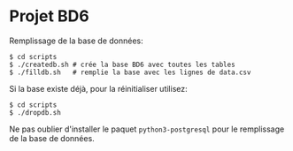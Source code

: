 Projet BD6
==========

Remplissage de la base de données:

    $ cd scripts
    $ ./createdb.sh # crée la base BD6 avec toutes les tables
    $ ./filldb.sh   # remplie la base avec les lignes de data.csv

Si la base existe déjà, pour la réinitialiser utilisez:

    $ cd scripts
    $ ./dropdb.sh

Ne pas oublier d'installer le paquet `python3-postgresql` pour le remplissage de
la base de données.
